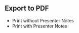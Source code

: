 ## Export to PDF

* <a onclick="print_w_presenter_notes()">Print without Presenter Notes</a>
* <a onclick="print_wo_presenter_notes()">Print with Presenter Notes</a>